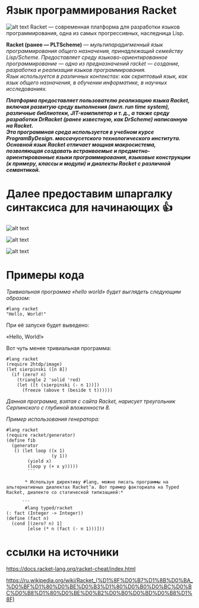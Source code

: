 # Язык программирования Racket 
![alt text](https://upload.wikimedia.org/wikipedia/commons/8/8c/Racket-logo.png)
Racket — современная платформа для разработки языков программирования, одна из самых прогрессивных, наследница Lisp.

**Racket (ранее — PLTScheme)** — *мультипарадигменный язык программирования общего назначения, принадлежащий семейству Lisp/Scheme.
Предоставляет среду языково-ориентированное программирование — одно из предназначений racket — создание, разработка и реализация языков программирования. <br>  Язык используется в различных контекстах: как скриптовый язык, как язык общего назначения, в обучении информатике, в научных исследованиях.*

***Платформа предоставляет пользователю реализацию языка Racket, включая развитую среду выполнения (англ. run time system), различные библиотеки, JIT-компилятор и т. д., а также среду разработки DrRacket (ранее известную, как DrScheme) написанную на Racket. <br>  Эта программная среда используется в учебном курсе ProgramByDesign. массачусетского технологического института.<br>  Основной язык Racket отличает мощная макросистема, позволяющая создавать встраиваемые и предметно-ориентированные языки программирования, языковые конструкции (к примеру, классы и модули) и диалекты Racket с различной семантикой.***

# Далее предоставим шпаргалку синтаксиса для начинающих :thumbsup:

![alt text](https://sun9-51.userapi.com/c854528/v854528186/236872/YhDXoHUhylw.jpg)

![alt text](https://sun9-4.userapi.com/c857728/v857728186/1f217a/J0rGRsMK9Rc.jpg)

![alt text](https://sun9-62.userapi.com/c857228/v857228186/199392/8Lppldk-yEY.jpg)

# Примеры кода

*Тривиальная программа «hello world» будет выглядеть следующим образом:*
```
#lang racket
"Hello, World!"
```

При её запуске будет выведено:

«Hello, World!»

Вот чуть менее тривиальная программа:

```
#lang racket
(require 2htdp/image)
(let sierpinski ([n 8])
  (if (zero? n)
    (triangle 2 'solid 'red)
    (let ([t (sierpinski (- n 1))])
      (freeze (above t (beside t t))))))
```
*Данная программа, взятая с сайта Racket, нарисует треугольник Серпинского с глубиной вложенности 8.*

*Пример использования генератора:*

```
#lang racket
(require racket/generator)
(define fib
  (generator
   () (let loop ((x 1)
                 (y 1))
        (yield x)
        (loop y (+ x y)))))
        ```
        
       * Используя директиву #lang, можно писать программы на альтернативных диалектах Racket’a. Вот пример факториала на Typed Racket, диалекте со статической типизацией:*
      
      ```
       #lang typed/racket
(: fact (Integer -> Integer))
(define (fact n)
  (cond [(zero? n) 1]
        [else (* n (fact (- n 1)))]))
```

# ccылки на источники

https://docs.racket-lang.org/racket-cheat/index.html

https://ru.wikipedia.org/wiki/Racket_(%D1%8F%D0%B7%D1%8B%D0%BA_%D0%BF%D1%80%D0%BE%D0%B3%D1%80%D0%B0%D0%BC%D0%BC%D0%B8%D1%80%D0%BE%D0%B2%D0%B0%D0%BD%D0%B8%D1%8F)
